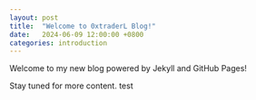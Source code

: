 ```yaml
---
layout: post
title:  "Welcome to 0xtraderL Blog!"
date:   2024-06-09 12:00:00 +0800
categories: introduction
---
```


Welcome to my new blog powered by Jekyll and GitHub Pages!

Stay tuned for more content. test